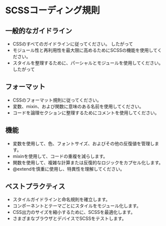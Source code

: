 # SCSSコーディング規則

## 一般的なガイドライン
- CSSのすべてのガイドラインに従ってください。 したがって
- モジュール性と再利用性を最大限に高めるためにSCSSの機能を使用してください。
- スタイルを整理するために、パーシャルとモジュールを使用してください。 したがって

## フォーマット
- CSSのフォーマット規則に従ってください。
- 変数、mixin、および関数に意味のある名前を使用してください。
- コードを論理セクションに整理するためにコメントを使用してください。

## 機能
- 変数を使用して、色、フォントサイズ、およびその他の反復値を管理します。
- mixinを使用して、コードの重複を減らします。
- 関数を使用して、複雑な計算または反復的なロジックをカプセル化します。
- @extendを慎重に使用し、特異性を理解してください。

## ベストプラクティス
- スタイルガイドラインと命名規則を確立します。
- コンポーネントとテーマごとにスタイルをモジュール化します。
- CSS出力のサイズを縮小するために、SCSSを最適化します。
- さまざまなブラウザとデバイスでSCSSをテストします。
